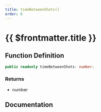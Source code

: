 ```yaml
---
title: timeBetweenShots()
order: 0
---
```


# {{ $frontmatter.title }}

## Function Definition

```ts
public readonly timeBetweenShots: number;
```

### Returns

* number

## Documentation

<!--@include: ./parts/timeBetweenShots.md-->
